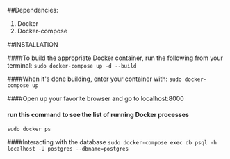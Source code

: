 ##Dependencies:
1. Docker
2. Docker-compose

##INSTALLATION

####To build the appropriate Docker container, run the following from your terminal:
```sudo docker-compose up -d --build```

####When it's done building, enter your container with:
```sudo docker-compose up```

####Open up your favorite browser and go to localhost:8000

#### run this command to see the list of running Docker processes
```sudo docker ps```

####Interacting with the database
```sudo docker-compose exec db psql -h localhost -U postgres --dbname=postgres```

